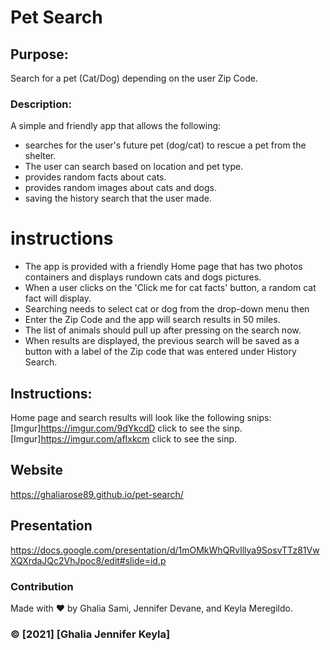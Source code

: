 # Pet Search 

## Purpose:
Search for a pet (Cat/Dog) depending on the user Zip Code.


### Description:
A simple and friendly app that allows the following:
* searches for the user's future pet (dog/cat) to rescue a pet from the shelter.
* The user can search based on location and pet type.
* provides random facts about cats.
* provides random images about cats and dogs.
* saving the history search that the user made.

# instructions

* The app is provided with a friendly Home page that has two photos containers and displays rundown cats and dogs pictures.
* When a user clicks on the 'Click me for cat facts' button, a random cat fact will display.
* Searching needs to select cat or dog from the drop-down menu then
* Enter the Zip Code and the app will search results in 50 miles.
* The list of animals should pull up after pressing on the search now.
* When results are displayed, the previous search will be saved as a button with a label of the Zip code that was entered under History Search.

## Instructions:
Home page and search results will look like the following snips:
[Imgur]https://imgur.com/9dYkcdD 
click to see the sinp.
[Imgur]https://imgur.com/afIxkcm 
click to see the sinp.

## Website
https://ghaliarose89.github.io/pet-search/

## Presentation
https://docs.google.com/presentation/d/1mOMkWhQRvlllya9SosvTTz81VwXQXrdaJQc2VhJpoc8/edit#slide=id.p

### Contribution
Made with ❤️️ by Ghalia Sami, Jennifer Devane, and
    Keyla Meregildo.

### ©️ [2021] [Ghalia Jennifer Keyla]
